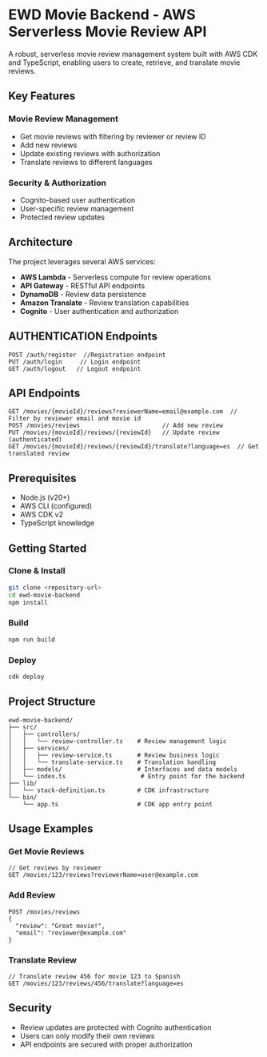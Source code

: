 # EWD Movie Backend - AWS Serverless Movie Review API

A robust, serverless movie review management system built with AWS CDK and TypeScript, enabling users to create, retrieve, and translate movie reviews.

## Key Features
### Movie Review Management
- Get movie reviews with filtering by reviewer or review ID
- Add new reviews
- Update existing reviews with authorization
- Translate reviews to different languages

### Security & Authorization
- Cognito-based user authentication
- User-specific review management
- Protected review updates

## Architecture
The project leverages several AWS services:
- **AWS Lambda** - Serverless compute for review operations
- **API Gateway** - RESTful API endpoints
- **DynamoDB** - Review data persistence
- **Amazon Translate** - Review translation capabilities
- **Cognito** - User authentication and authorization

## AUTHENTICATION Endpoints
```http
POST /auth/register  //Registration endpoint
PUT /auth/login     // Login endpoint
GET /auth/logout   // Logout endpoint
```

## API Endpoints
```http
GET /movies/{movieId}/reviews?reviewerName=email@example.com  // Filter by reviewer email and movie id
POST /movies/reviews                       // Add new review
PUT /movies/{movieId}/reviews/{reviewId}   // Update review (authenticated)
GET /movies/{movieId}/reviews/{reviewId}/translate?language=es  // Get translated review
```

## Prerequisites
- Node.js (v20+)
- AWS CLI (configured)
- AWS CDK v2
- TypeScript knowledge

## Getting Started
### Clone & Install
```sh
git clone <repository-url>
cd ewd-movie-backend
npm install
```

### Build
```sh
npm run build
```

### Deploy
```sh
cdk deploy
```

## Project Structure
```
ewd-movie-backend/
├── src/
│   ├── controllers/
│   │   └── review-controller.ts    # Review management logic
│   ├── services/
│   │   ├── review-service.ts       # Review business logic
│   │   └── translate-service.ts    # Translation handling
│   ├── models/                     # Interfaces and data models
│   └── index.ts                     # Entry point for the backend
├── lib/
│   └── stack-definition.ts         # CDK infrastructure
└── bin/
    └── app.ts                      # CDK app entry point
```

## Usage Examples

### Get Movie Reviews
```http
// Get reviews by reviewer
GET /movies/123/reviews?reviewerName=user@example.com
```

### Add Review
```http
POST /movies/reviews
{
  "review": "Great movie!",
  "email": "reviewer@example.com"
}
```

### Translate Review
```http
// Translate review 456 for movie 123 to Spanish
GET /movies/123/reviews/456/translate?language=es
```

## Security
- Review updates are protected with Cognito authentication
- Users can only modify their own reviews
- API endpoints are secured with proper authorization
